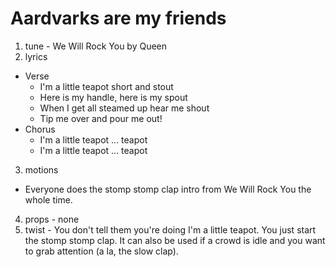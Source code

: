 # Aardvarks are my friends
1. tune - We Will Rock You by Queen 
2. lyrics
  * Verse
    * I'm a little teapot short and stout
    * Here is my handle, here is my spout
    * When I get all steamed up hear me shout
    * Tip me over and pour me out!
  * Chorus
    * I'm a little teapot ... teapot
    * I'm a little teapot ... teapot  
3. motions
  * Everyone does the stomp stomp clap intro from We Will Rock You the whole time.
4. props - none
5. twist - You don't tell them you're doing I'm a little teapot. You just start the stomp stomp clap. It can also be used if a crowd is idle and you want to grab attention (a la, the slow clap).
